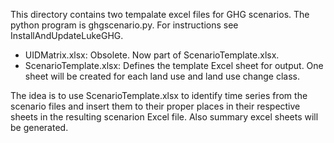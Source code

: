 This directory contains two tempalate excel files for 
GHG scenarios. The python program is ghgscenario.py.
For instructions see InstallAndUpdateLukeGHG.

+ UIDMatrix.xlsx: Obsolete. Now part of ScenarioTemplate.xlsx.
+ ScenarioTemplate.xlsx: Defines the template Excel sheet for output.
   One sheet will be created for each land use and land use change class.

The idea is to use ScenarioTemplate.xlsx to identify time series
from the scenario files and insert them to their proper places in their respective sheets
in the resulting scenarion Excel file. Also summary excel sheets will be generated.
